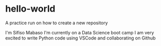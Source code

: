 # hello-world
A practice run on how to create a new repository

I'm Sifiso Mabaso
I'm currently on a Data Science boot camp
I am very excited to write Python code using VSCode and collaborating on Github
